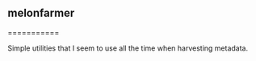 ## melonfarmer
===========

Simple utilities that I seem to use all the time when harvesting metadata.
